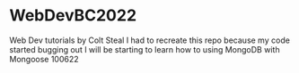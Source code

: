 # WebDevBC2022
Web Dev tutorials by Colt Steal 
I had to recreate this repo because my code started bugging out
I will be starting to learn how to using MongoDB with Mongoose 100622
